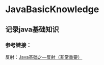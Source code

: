 # JavaBasicKnowledge
## 记录java基础知识
### 参考链接：
反射：[Java基础之—反射（非常重要）](http://blog.csdn.net/sinat_38259539/article/details/71799078)
   
